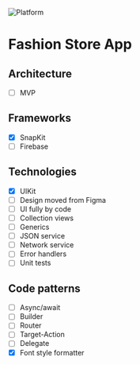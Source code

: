 ![Platform][platform-image]

# Fashion Store App

## Architecture
- [ ] MVP 

## Frameworks
- [x] SnapKit
- [ ] Firebase

## Technologies
- [x] UIKit
- [ ] Design moved from Figma
- [ ] UI fully by code
- [ ] Collection views
- [ ] Generics
- [ ] JSON service
- [ ] Network service
- [ ] Error handlers
- [ ] Unit tests

## Code patterns
- [ ] Async/await
- [ ] Builder
- [ ] Router
- [ ] Target-Action
- [ ] Delegate
- [x] Font style formatter

<!-- URL's -->
[platform-image]: https://img.shields.io/badge/Platform-iOS-green.svg
